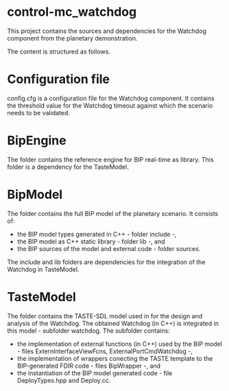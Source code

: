# control-mc_watchdog
This project contains the sources and dependencies for the Watchdog component from the planetary demonstration.

The content is structured as follows.

# Configuration file

config.cfg is a configuration file for the Watchdog component.
It contains the threshold value for the Watchdog timeout against which the scenario needs to be validated.

# BipEngine

The folder contains the reference engine for BIP real-time as library. 
This folder is a dependency for the TasteModel.


# BipModel 

The folder contains the full BIP model of the planetary scenario. It consists of:

- the BIP model types generated in C++ - folder include -,
- the BIP model as C++ static library - folder lib -, and 
- the BIP sources of the model and external code - folder sources.

The include and lib folders are dependencies for the integration of the Watchdog in TasteModel.

# TasteModel

The folder contains the TASTE-SDL model used in for the design and analysis of the Watchdog.
The obtained Watchdog (in C++) is integrated in this model - subfolder watchdog.
The subfolder contains: 

- the implementation of external functions (in C++) used by the BIP model - files ExternInterfaceViewFcns, ExternalPortCmdWatchdog  -, 
- the implementation of wrappers conecting the TASTE template to the BIP-generated FDIR code - files BipWrapper -, and
- the instantiation of the BIP model generated code - file DeployTypes.hpp and Deploy.cc.

